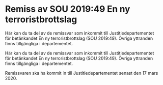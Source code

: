 # Remiss av SOU 2019:49 En ny terroristbrottslag

Här kan du ta del av de remissvar som inkommit till Justitiedepartementet för betänkandet En ny terroristbrottslag (SOU 2019:49). Övriga yttranden finns tillgängliga i departementet.

Här kan du ta del av de remissvar som inkommit till Justitiedepartementet för betänkandet En ny terroristbrottslag (SOU 2019:49). Övriga yttranden finns tillgängliga i departementet.

Remissvaren ska ha kommit in till Justitiedepartementet senast den 17 mars 2020.
